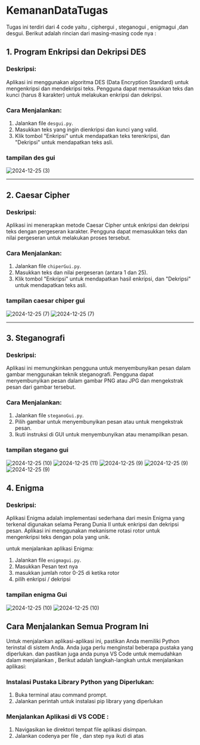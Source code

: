 # KemananDataTugas


Tugas ini terdiri dari 4 code yaitu , ciphergui , steganogui , enigmagui ,dan desgui. Berikut adalah rincian dari masing-masing code nya    :

## 1. Program Enkripsi dan Dekripsi DES

### Deskripsi:
Aplikasi ini menggunakan algoritma DES (Data Encryption Standard) untuk mengenkripsi dan mendekripsi teks. Pengguna dapat memasukkan teks dan kunci (harus 8 karakter) untuk melakukan enkripsi dan dekripsi.

### Cara Menjalankan:
1. Jalankan file `desgui.py`.
2. Masukkan teks yang ingin dienkripsi dan kunci yang valid.
3. Klik tombol "Enkripsi" untuk mendapatkan teks terenkripsi, dan "Dekripsi" untuk mendapatkan teks asli.

### tampilan des gui
![2024-12-25 (3)](https://github.com/user-attachments/assets/5556576f-4bcb-430b-905b-5ef1556b503f)


---

## 2. Caesar Cipher

### Deskripsi:
Aplikasi ini menerapkan metode Caesar Cipher untuk enkripsi dan dekripsi teks dengan pergeseran karakter. Pengguna dapat memasukkan teks dan nilai pergeseran untuk melakukan proses tersebut.

### Cara Menjalankan:
1. Jalankan file `chiperGui.py`.
2. Masukkan teks dan nilai pergeseran (antara 1 dan 25).
3. Klik tombol "Enkripsi" untuk mendapatkan hasil enkripsi, dan "Dekripsi" untuk mendapatkan teks asli.

### tampilan caesar chiper gui
![2024-12-25 (7)](https://github.com/user-attachments/assets/8303e595-1f1f-4171-a4b8-c48ca6a1641c)
![2024-12-25 (7)](https://github.com/user-attachments/assets/82d87010-e8fd-4a06-845e-e6205ccf6f2c)



---

## 3. Steganografi

### Deskripsi:
Aplikasi ini memungkinkan pengguna untuk menyembunyikan pesan dalam gambar menggunakan teknik steganografi. Pengguna dapat menyembunyikan pesan dalam gambar PNG atau JPG dan mengekstrak pesan dari gambar tersebut.

### Cara Menjalankan:
1. Jalankan file `steganoGui.py`.
2. Pilih gambar untuk menyembunyikan pesan atau untuk mengekstrak pesan.
3. Ikuti instruksi di GUI untuk menyembunyikan atau menampilkan pesan.
   

### tampilan stegano gui

![2024-12-25 (10)](https://github.com/user-attachments/assets/0dc1e36a-4894-453f-8ecf-e12462ab62f8)
![2024-12-25 (11)](https://github.com/user-attachments/assets/b48c38be-cef9-48a7-8096-4c8b255695d8)
![2024-12-25 (9)](https://github.com/user-attachments/assets/5fb0e6aa-2ee7-4fa4-8554-cfefc580a5c9)
![2024-12-25 (9)](https://github.com/user-attachments/assets/515a0c13-0e97-49cb-ab79-df5571659b3f)
![2024-12-25 (9)](https://github.com/user-attachments/assets/23f6d3d5-8fe8-4f59-89d9-5ab8a9353aef)



## 4. Enigma

### Deskripsi:
Aplikasi Enigma adalah implementasi sederhana dari mesin Enigma yang terkenal digunakan selama Perang Dunia II untuk enkripsi dan dekripsi pesan. Aplikasi ini menggunakan mekanisme rotasi rotor untuk mengenkripsi teks dengan pola yang unik.

untuk menjalankan aplikasi Enigma:
1. Jalankan file `enigmagui.py`.
2. Masukkan Pesan text nya
3. masukkan jumlah rotor 0-25 di ketika rotor
4. pilih enkripsi / dekripsi

### tampilan enigma Gui
![2024-12-25 (10)](https://github.com/user-attachments/assets/c9c9cd02-1dd3-429a-9cbe-47ab3235ee82)
![2024-12-25 (10)](https://github.com/user-attachments/assets/bfb68d16-7b25-4aa3-9690-d104d1e176f7)



## Cara Menjalankan Semua Program Ini

Untuk menjalankan aplikasi-aplikasi ini, pastikan Anda memiliki Python terinstal di sistem Anda. Anda juga perlu menginstal beberapa pustaka yang diperlukan. dan pastikan juga anda punya VS Code untuk memudahkan dalam menjalankan , Berikut adalah langkah-langkah untuk menjalankan aplikasi:

### Instalasi Pustaka Library Python yang Diperlukan:
1. Buka terminal atau command prompt.
2. Jalankan perintah untuk instalasi pip library yang diperlukan

### Menjalankan Aplikasi di VS CODE :
1. Navigasikan ke direktori tempat file aplikasi disimpan.
2. Jalankan codenya per file , dan step nya ikuti di atas


